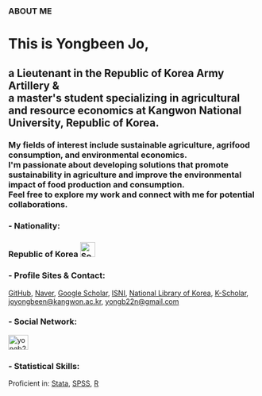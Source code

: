 ### ABOUT ME

<h1 align="left">This is Yongbeen Jo,</h1>
<h2 align="left">a Lieutenant in the Republic of Korea Army Artillery & <br> a master's student specializing in agricultural and resource economics at Kangwon National University, Republic of Korea.</h2>
<h3 align="left">My fields of interest include sustainable agriculture, agrifood consumption, and environmental economics. 
<br> I'm passionate about developing solutions that promote sustainability in agriculture and improve the environmental impact of food production and consumption. 
<br> Feel free to explore my work and connect with me for potential collaborations.</h3>
<p align="left">

<h3 align="left">- Nationality: </h3>
<h3 align="left">Republic of Korea <a href="https://upload.wikimedia.org/wikipedia/commons/0/09/Flag_of_South_Korea.svg"><img src="https://upload.wikimedia.org/wikipedia/commons/0/09/Flag_of_South_Korea.svg" alt="South Korea Flag" width="30"></a></h3>

<h3 align="left">- Profile Sites & Contact:</h3>
<a href="https://github.com/Jo-Yongbeen">GitHub</a>,
<a href="https://naver.me/5v4Tlrwy">Naver</a>,
<a href="https://scholar.google.co.kr/citations?user=KnpcMF0AAAAJ">Google Scholar</a>,
<a href="https://www.nl.go.kr/isni/0000000514497465">ISNI</a>,
<a href="https://librarian.nl.go.kr/LI/contents/L20101000000.do?id=KAC2022E5620">National Library of Korea</a>,
<a href="http://www.scholar.go.kr/url/2491100600000039">K-Scholar</a>,
<a href="mailto:joyongbeen@kangwon.ac.kr">joyongbeen@kangwon.ac.kr</a>,
<a href="mailto:yongb22n@gmail.com">yongb22n@gmail.com</a>
</p>

<h3 align="left">- Social Network:</h3>
<p align="left">
<a href="https://instagram.com/yongb22n" target="blank"><img align="center" src="https://raw.githubusercontent.com/rahuldkjain/github-profile-readme-generator/master/src/images/icons/Social/instagram.svg" alt="yongb22n" height="30" width="40" /></a>
</p>

<h3 align="left">- Statistical Skills:</h3>
Proficient in: <a href="https://www.stata.com">Stata</a>,
<a href="https://www.ibm.com/spss">SPSS</a>,
<a href="https://www.r-project.org/">R
 </p>
